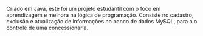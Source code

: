 Criado em Java, este foi um projeto estudantil com o foco em aprendizagem e melhora na lógica de programação.
Consiste no cadastro, exclusão e atualização de informações no banco de dados MySQL, para a o controle de uma concessionaria.

